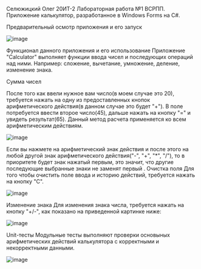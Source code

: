 Селюжицкий Олег 20ИТ-2 Лабораторная работа №1 ВСРПП.
Приложение калькулятор, разработанное в Windows Forms на C#.

Предварительный осмотр приложения и его запуск

![image](https://user-images.githubusercontent.com/116071330/199247804-1d390e62-d13f-4a20-b1e3-24a04417e627.png)


Функционал данного приложения и его использование
Приложение "Calculator" выполняет функции ввода чисел и последующих операций над ними. Например: сложение, вычетание, умножение, деление, изменение знака.

Сумма чисел

После того как ввели нужное вам число(в моем случае это 20), требуется нажать на одну из предоставленных кнопок арифметического действия(в данном случае это будет "+"). В поле потребуется ввести второе число(45), дальше нажать на кнопку "=" и увидеть результат(65). Данный метод расчета применяется ко всем арифметическим действиям.

![image](https://user-images.githubusercontent.com/116071330/199248156-59397089-6738-4fe8-9558-3ede6eb21bfe.png)

Если вы нажмете на арифметический знак действия и после этого на любой другой знак арифметического действия("-", "+", "*", "/"), то в приоритете будет знак нажатый первым, это значит, что другие последующие выбранные знаки не заменят первый
.
Очистка поля
Для того чтобы очистить поле ввода и историю действий, требуется нажать на кнопку "C".

![image](https://user-images.githubusercontent.com/116071330/199248534-bc8ee260-a4f5-4ab8-b0f0-50cd093ef47c.png)

Изменение знака
Для изменения знака числа, требуется нажать на кнопку "+/-", как показано на приведенной картинке ниже:

![image](https://user-images.githubusercontent.com/116071330/199248734-bc3683a7-d658-4ef5-84e8-b3a7014625f1.png)

Unit-тесты
Модульные тесты выполняют проверки основыных арифметических действий калькулятора с корректными и некорректными данными.


![image](https://user-images.githubusercontent.com/116071330/197416135-61e50bae-4bbc-4c68-a06b-0e27b5450f71.png)
